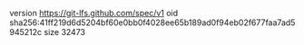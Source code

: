 version https://git-lfs.github.com/spec/v1
oid sha256:41ff219d6d5204bf60e0bb0f4028ee65b189ad0f94eb02f677faa7ad5945212c
size 32473
